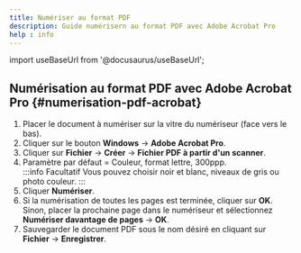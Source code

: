 ```yaml
---
title: Numériser au format PDF
description: Guide numérisern au format PDF avec Adobe Acrobat Pro
help : info
---
```


import useBaseUrl from '@docusaurus/useBaseUrl';

## Numérisation au format PDF avec Adobe Acrobat Pro {#numerisation-pdf-acrobat}

1. Placer le document à numériser sur la vitre du numériseur (face vers le bas).  
2. Cliquer sur le bouton **Windows** → **Adobe Acrobat Pro**.  
3. Cliquer sur **Fichier** → **Créer** → **Fichier PDF à partir d'un scanner**.  
4. Paramètre par défaut = Couleur, format lettre, 300ppp.  
   :::info Facultatif
   Vous pouvez choisir noir et blanc, niveaux de gris ou photo couleur.
   :::
5. Cliquer **Numériser**.  
6. Si la numérisation de toutes les pages est terminée, cliquer sur **OK**. Sinon, placer la prochaine page dans le numériseur et sélectionnez **Numériser davantage de pages** → **OK**.  
7. Sauvegarder le document PDF sous le nom désiré en cliquant sur **Fichier** → **Enregistrer**.